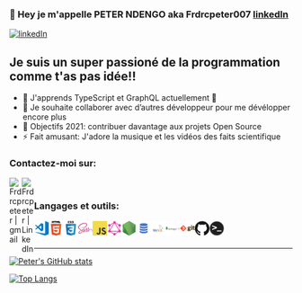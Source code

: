 ### 👋 Hey je m'appelle PETER NDENGO aka Frdrcpeter007 [linkedIn]

[![linkedIn](https://img.shields.io/github/followers/frdrcpeter007?label=Follow)](https://www.linkedin.com/in/peter-ndengo-600b65183)

## Je suis un super passioné de la programmation comme t'as pas idée!!

- 🌱 J'apprends TypeScript et GraphQL actuellement 🤣
- 👯 Je souhaite collaborer avec d’autres développeur pour me dévélopper encore plus
- 🥅 Objectifs 2021: contribuer davantage aux projets Open Source
- ⚡ Fait amusant: J'adore la musique et les vidéos des faits scientifique

### Contactez-moi sur:

[<img align="left" alt="Frdrcpeter | gmail" width="22px" src="https://cdn.jsdelivr.net/npm/simple-icons@v3/icons/gmail.svg" />][gmail]
[<img align="left" alt="Frdrcpeter | LinkedIn" width="22px" src="https://cdn.jsdelivr.net/npm/simple-icons@v3/icons/linkedin.svg" />][linkedin]

<br />

### Langages et outils:

[<img align="left" alt="Visual Studio Code" width="26px" src="https://raw.githubusercontent.com/github/explore/80688e429a7d4ef2fca1e82350fe8e3517d3494d/topics/visual-studio-code/visual-studio-code.png" />][webdevplaylist]
[<img align="left" alt="HTML5" width="26px" src="https://raw.githubusercontent.com/github/explore/80688e429a7d4ef2fca1e82350fe8e3517d3494d/topics/html/html.png" />][webdevplaylist]
[<img align="left" alt="CSS3" width="26px" src="https://raw.githubusercontent.com/github/explore/80688e429a7d4ef2fca1e82350fe8e3517d3494d/topics/css/css.png" />][cssplaylist]
[<img align="left" alt="Sass" width="26px" src="https://raw.githubusercontent.com/github/explore/80688e429a7d4ef2fca1e82350fe8e3517d3494d/topics/sass/sass.png" />][cssplaylist]
[<img align="left" alt="JavaScript" width="26px" src="https://raw.githubusercontent.com/github/explore/80688e429a7d4ef2fca1e82350fe8e3517d3494d/topics/javascript/javascript.png" />][jsplaylist]
[<img align="left" alt="GraphQL" width="26px" src="https://raw.githubusercontent.com/github/explore/80688e429a7d4ef2fca1e82350fe8e3517d3494d/topics/graphql/graphql.png" />][webdevplaylist]
[<img align="left" alt="Node.js" width="26px" src="https://raw.githubusercontent.com/github/explore/80688e429a7d4ef2fca1e82350fe8e3517d3494d/topics/nodejs/nodejs.png" />][webdevplaylist]
[<img align="left" alt="SQL" width="26px" src="https://raw.githubusercontent.com/github/explore/80688e429a7d4ef2fca1e82350fe8e3517d3494d/topics/sql/sql.png" />][webdevplaylist]
[<img align="left" alt="MySQL" width="26px" src="https://raw.githubusercontent.com/github/explore/80688e429a7d4ef2fca1e82350fe8e3517d3494d/topics/mysql/mysql.png" />][webdevplaylist]
[<img align="left" alt="MongoDB" width="26px" src="https://raw.githubusercontent.com/github/explore/80688e429a7d4ef2fca1e82350fe8e3517d3494d/topics/mongodb/mongodb.png" />][webdevplaylist]
[<img align="left" alt="Git" width="26px" src="https://raw.githubusercontent.com/github/explore/80688e429a7d4ef2fca1e82350fe8e3517d3494d/topics/git/git.png" />][webdevplaylist]
[<img align="left" alt="GitHub" width="26px" src="https://raw.githubusercontent.com/github/explore/78df643247d429f6cc873026c0622819ad797942/topics/github/github.png" />][webdevplaylist]
[<img align="left" alt="Terminal" width="26px" src="https://raw.githubusercontent.com/github/explore/80688e429a7d4ef2fca1e82350fe8e3517d3494d/topics/terminal/terminal.png" />][webdevplaylist]

<br />
<br />

---


  [![Peter's GitHub stats](https://github-readme-stats.vercel.app/api?username=frdrcpeter007&hide=prs&count_private=true&theme=synthwave&show_icons=true)](https://github.com/Frdrcpeter007)

  [![Top Langs](https://github-readme-stats.vercel.app/api/top-langs/?username=frdrcpeter007&layout=compact&langs_count=6&show_icons=true&count_private=true&theme=gotham&bg_color=1E1E1E)](https://github.com/Frdrcpeter007)


[gmail]: frdrcpeter@gmail.com
[linkedin]: https://www.linkedin.com/in/peter-ndengo-600b65183/
[webdevplaylist]: https://github.com/frdrcpeter007
[jsplaylist]: https://github.com/frdrcpeter007
[cssplaylist]: https://github.com/frdrcpeter007

